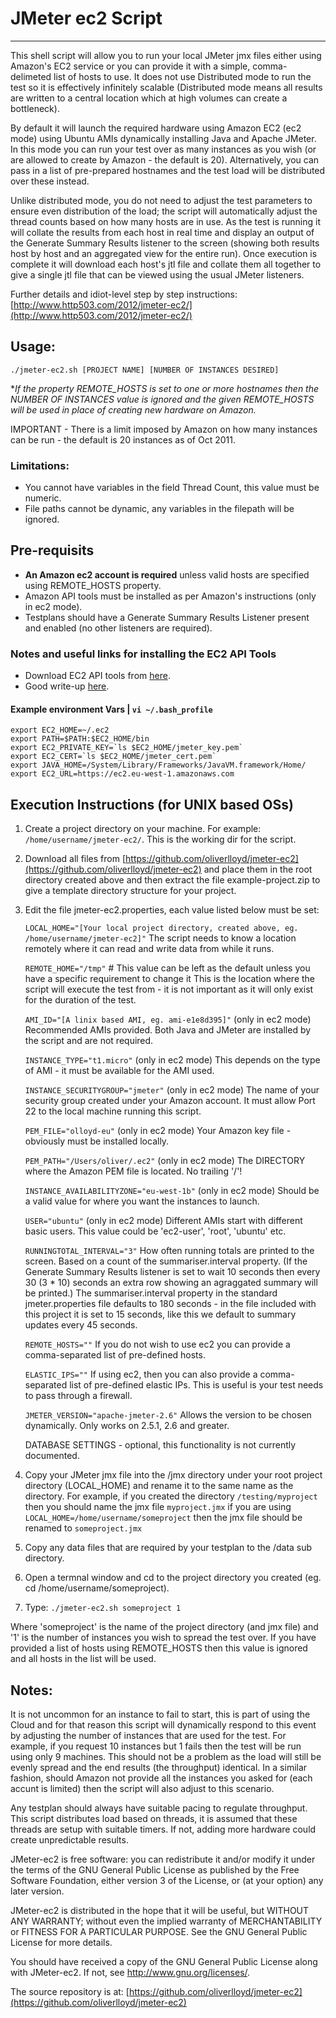 # JMeter ec2 Script
-----------------------------

This shell script will allow you to run your local JMeter jmx files either using Amazon's EC2 service or you can provide it with a simple, comma-delimeted list of hosts to use. It does not use Distributed mode to run the test so it is effectively infinitely scalable (Distributed mode means all results are written to a central location which at high volumes can create a bottleneck).

By default it will launch the required hardware using Amazon EC2 (ec2 mode) using Ubuntu AMIs dynamically installing Java and Apache JMeter. In this mode you can run your test over as many instances as you wish (or are allowed to create by Amazon - the default is 20). Alternatively, you can pass in a list of pre-prepared hostnames and the test load will be distributed over these instead.

Unlike distributed mode, you do not need to adjust the test parameters to ensure even distribution of the load; the script will automatically adjust the thread counts based on how many hosts are in use. As the test is running it will collate the results from each host in real time and display an output of the Generate Summary Results listener to the screen (showing both results host by host and an aggregated view for the entire run). Once execution is complete it will download each host's jtl file and collate them all together to give a single jtl file that can be viewed using the usual JMeter listeners.


Further details and idiot-level step by step instructions:
    [http://www.http503.com/2012/jmeter-ec2/](http://www.http503.com/2012/jmeter-ec2/)


## Usage:
    ./jmeter-ec2.sh [PROJECT NAME] [NUMBER OF INSTANCES DESIRED]

**If the property REMOTE_HOSTS is set to one or more hostnames then the NUMBER OF INSTANCES value is ignored and the given REMOTE_HOSTS will be used in place of creating new hardware on Amazon.*

IMPORTANT - There is a limit imposed by Amazon on how many instances can be run - the default is 20 instances as of Oct 2011. 

### Limitations:
* You cannot have variables in the field Thread Count, this value must be numeric.
* File paths cannot be dynamic, any variables in the filepath will be ignored.


## Pre-requisits
* **An Amazon ec2 account is required** unless valid hosts are specified using REMOTE_HOSTS property.
* Amazon API tools must be installed as per Amazon's instructions (only in ec2 mode).
* Testplans should have a Generate Summary Results Listener present and enabled (no other listeners are required).


### Notes and useful links for installing the EC2 API Tools
* Download EC2 API tools from [here](http://s3.amazonaws.com/ec2-downloads/ec2-api-tools.zip).
* Good write-up [here](http://www.robertsosinski.com/2008/01/26/starting-amazon-ec2-with-mac-os-x/).

#### Example environment Vars | `vi ~/.bash_profile`
    export EC2_HOME=~/.ec2
    export PATH=$PATH:$EC2_HOME/bin
    export EC2_PRIVATE_KEY=`ls $EC2_HOME/jmeter_key.pem`
    export EC2_CERT=`ls $EC2_HOME/jmeter_cert.pem`
    export JAVA_HOME=/System/Library/Frameworks/JavaVM.framework/Home/
    export EC2_URL=https://ec2.eu-west-1.amazonaws.com


## Execution Instructions (for UNIX based OSs)
1. Create a project directory on your machine. For example: `/home/username/jmeter-ec2/`. This is the working dir for the script.

2. Download all files from [https://github.com/oliverlloyd/jmeter-ec2](https://github.com/oliverlloyd/jmeter-ec2) and place them in the root directory created above and then extract the file example-project.zip to give a template directory structure for your project.

3. Edit the file jmeter-ec2.properties, each value listed below must be set:

    `LOCAL_HOME="[Your local project directory, created above, eg. /home/username/jmeter-ec2]"`
    The script needs to know a location remotely where it can read and write data from while it runs.
    
    `REMOTE_HOME="/tmp"` # This value can be left as the default unless you have a specific requirement to change it
    This is the location where the script will execute the test from - it is not important as it will only exist for the duration of the test.

	`AMI_ID="[A linix based AMI, eg. ami-e1e8d395]"`
	(only in ec2 mode) Recommended AMIs provided. Both Java and JMeter are installed by the script and are not required.

	`INSTANCE_TYPE="t1.micro"`
	(only in ec2 mode) This depends on the type of AMI - it must be available for the AMI used.

	`INSTANCE_SECURITYGROUP="jmeter"`
	(only in ec2 mode) The name of your security group created under your Amazon account. It must allow Port 22 to the local machine running this script.

	`PEM_FILE="olloyd-eu"`
	(only in ec2 mode) Your Amazon key file - obviously must be installed locally.

	`PEM_PATH="/Users/oliver/.ec2"`
	(only in ec2 mode) The DIRECTORY where the Amazon PEM file is located. No trailing '/'!

	`INSTANCE_AVAILABILITYZONE="eu-west-1b"`
	(only in ec2 mode) Should be a valid value for where you want the instances to launch.

	`USER="ubuntu"`
	(only in ec2 mode) Different AMIs start with different basic users. This value could be 'ec2-user', 'root', 'ubuntu' etc.

	`RUNNINGTOTAL_INTERVAL="3"`
	How often running totals are printed to the screen. Based on a count of the summariser.interval property. (If the Generate Summary Results listener is set to wait 10 seconds then every 30 (3 * 10) seconds an extra row showing an agraggated summary will be printed.) The summariser.interval property in the standard jmeter.properties file defaults to 180 seconds - in the file included with this project it is set to 15 seconds, like this we default to summary updates every 45 seconds.

	`REMOTE_HOSTS=""`
	If you do not wish to use ec2 you can provide a comma-separated list of pre-defined hosts.

	`ELASTIC_IPS=""`
	If using ec2, then you can also provide a comma-separated list of pre-defined elastic IPs. This is useful is your test needs to pass through a firewall.

	`JMETER_VERSION="apache-jmeter-2.6"`
	Allows the version to be chosen dynamically. Only works on 2.5.1, 2.6 and greater.

	DATABASE SETTINGS - optional, this functionality is not currently documented.

4. Copy your JMeter jmx file into the /jmx directory under your root project directory (LOCAL_HOME) and rename it to the same name as the directory. For example, if you created the directory `/testing/myproject` then you should name the jmx file `myproject.jmx` if you are using `LOCAL_HOME=/home/username/someproject` then the jmx file should be renamed to `someproject.jmx`

5. Copy any data files that are required by your testplan to the /data sub directory.

6. Open a termnal window and cd to the project directory you created (eg. cd /home/username/someproject).

7. Type: `./jmeter-ec2.sh someproject 1`

Where 'someproject' is the name of the project directory (and jmx file) and '1' is the number of instances you wish to spread the test over. If you have provided a list of hosts using REMOTE_HOSTS then this value is ignored and all hosts in the list will be used.


## Notes:
It is not uncommon for an instance to fail to start, this is part of using the Cloud and for that reason this script will dynamically respond to this event by adjusting the number of instances that are used for the test. For example, if you request 10 instances but 1 fails then the test will be run using only 9 machines. This should not be a problem as the load will still be evenly spread and the end results (the throughput) identical. In a similar fashion, should Amazon not provide all the instances you asked for (each accunt is limited) then the script will also adjust to this scenario.
    
Any testplan should always have suitable pacing to regulate throughput. This script distributes load based on threads, it is assumed that these threads are setup with suitable timers. If not, adding more hardware could create unpredictable results.



JMeter-ec2 is free software: you can redistribute it and/or modify
it under the terms of the GNU General Public License as published by
the Free Software Foundation, either version 3 of the License, or
(at your option) any later version.

JMeter-ec2 is distributed in the hope that it will be useful,
but WITHOUT ANY WARRANTY; without even the implied warranty of
MERCHANTABILITY or FITNESS FOR A PARTICULAR PURPOSE.  See the
GNU General Public License for more details.

You should have received a copy of the GNU General Public License
along with JMeter-ec2.  If not, see <http://www.gnu.org/licenses/>.



The source repository is at:
  [https://github.com/oliverlloyd/jmeter-ec2](https://github.com/oliverlloyd/jmeter-ec2)